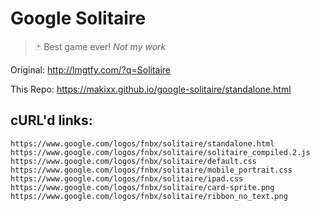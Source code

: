 # Google Solitaire
> 🃏 Best game ever! *Not my work*

Original: http://lmgtfy.com/?q=Solitaire

This Repo: https://makixx.github.io/google-solitaire/standalone.html

## cURL'd links:
```
https://www.google.com/logos/fnbx/solitaire/standalone.html
https://www.google.com/logos/fnbx/solitaire/solitaire_compiled.2.js
https://www.google.com/logos/fnbx/solitaire/default.css
https://www.google.com/logos/fnbx/solitaire/mobile_portrait.css
https://www.google.com/logos/fnbx/solitaire/ipad.css
https://www.google.com/logos/fnbx/solitaire/card-sprite.png
https://www.google.com/logos/fnbx/solitaire/ribbon_no_text.png
```
